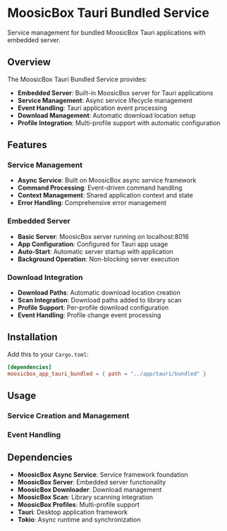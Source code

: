 # MoosicBox Tauri Bundled Service

Service management for bundled MoosicBox Tauri applications with embedded server.

## Overview

The MoosicBox Tauri Bundled Service provides:

- **Embedded Server**: Built-in MoosicBox server for Tauri applications
- **Service Management**: Async service lifecycle management
- **Event Handling**: Tauri application event processing
- **Download Management**: Automatic download location setup
- **Profile Integration**: Multi-profile support with automatic configuration

## Features

### Service Management

- **Async Service**: Built on MoosicBox async service framework
- **Command Processing**: Event-driven command handling
- **Context Management**: Shared application context and state
- **Error Handling**: Comprehensive error management

### Embedded Server

- **Basic Server**: MoosicBox server running on localhost:8016
- **App Configuration**: Configured for Tauri app usage
- **Auto-Start**: Automatic server startup with application
- **Background Operation**: Non-blocking server execution

### Download Integration

- **Download Paths**: Automatic download location creation
- **Scan Integration**: Download paths added to library scan
- **Profile Support**: Per-profile download configuration
- **Event Handling**: Profile change event processing

## Installation

Add this to your `Cargo.toml`:

```toml
[dependencies]
moosicbox_app_tauri_bundled = { path = "../app/tauri/bundled" }
```

## Usage

### Service Creation and Management

### Event Handling

## Dependencies

- **MoosicBox Async Service**: Service framework foundation
- **MoosicBox Server**: Embedded server functionality
- **MoosicBox Downloader**: Download management
- **MoosicBox Scan**: Library scanning integration
- **MoosicBox Profiles**: Multi-profile support
- **Tauri**: Desktop application framework
- **Tokio**: Async runtime and synchronization
